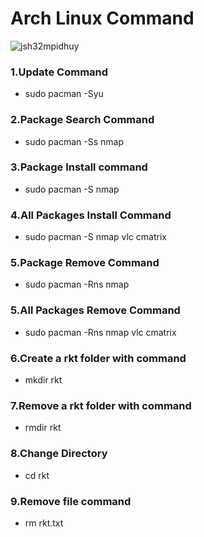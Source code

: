 # Arch Linux Command

![jsh32mpidhuy](https://user-images.githubusercontent.com/69615463/102713808-ae5f5680-42f0-11eb-934f-5bc22a08b221.png)

<h3>1.Update Command</h3>

+ sudo pacman -Syu

<h3>2.Package Search Command</h3>

+ sudo pacman -Ss nmap

<h3>3.Package Install command</h3>

+ sudo pacman -S nmap

<h3>4.All Packages Install  Command</h3>

+ sudo pacman -S nmap vlc cmatrix

<h3>5.Package Remove Command</h3>

+ sudo pacman -Rns nmap

<h3>5.All Packages Remove Command</h3>

+ sudo pacman -Rns nmap vlc cmatrix

<h3>6.Create a rkt folder with command</h3>

+ mkdir rkt

<h3>7.Remove a rkt folder with command</h3>

+ rmdir rkt

<h3>8.Change Directory</h3>

+ cd rkt

<h3>9.Remove file command</h3>

+ rm rkt.txt

